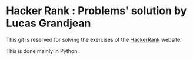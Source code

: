 # Hacker Rank : Problems' solution by Lucas Grandjean

This git is reserved for solving the exercises of the [HackerRank](https://www.hackerrank.com/) website.

This is done mainly in Python.